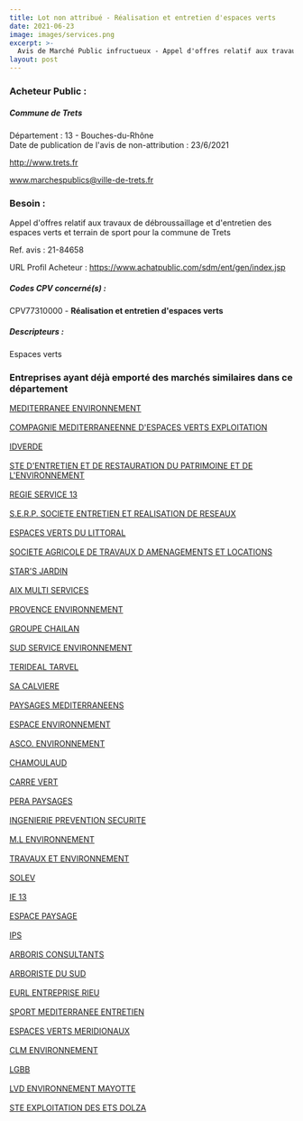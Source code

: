 ```yaml
---
title: Lot non attribué - Réalisation et entretien d'espaces verts
date: 2021-06-23
image: images/services.png
excerpt: >-
  Avis de Marché Public infructueux - Appel d'offres relatif aux travaux de débroussaillage et d'entretien des espaces verts et terrain de sport pour la commune de Trets
layout: post
---
```


### Acheteur Public :
##### Commune de Trets
Département : 13 - Bouches-du-Rhône<br/>
Date de publication de l'avis de non-attribution : 23/6/2021


http://www.trets.fr

www.marchespublics@ville-de-trets.fr


### Besoin :

Appel d'offres relatif aux travaux de débroussaillage et d'entretien des espaces verts et terrain de sport pour la commune de Trets

Ref. avis : 21-84658

URL Profil Acheteur : https://www.achatpublic.com/sdm/ent/gen/index.jsp

##### Codes CPV concerné(s) :
CPV77310000 - **Réalisation et entretien d'espaces verts** <br/>

##### Descripteurs :
Espaces verts <br/>

### Entreprises ayant déjà emporté des marchés similaires dans ce département
<a href="/entreprise-544/siren-304601206">MEDITERRANEE ENVIRONNEMENT</a><br/><br/>
<a href="/entreprise-546/siren-322939695">COMPAGNIE MEDITERRANEENNE D'ESPACES VERTS EXPLOITATION</a><br/><br/>
<a href="/entreprise-548/siren-339609661">IDVERDE</a><br/><br/>
<a href="/entreprise-549/siren-345154694">STE D'ENTRETIEN ET DE RESTAURATION DU PATRIMOINE ET DE L'ENVIRONNEMENT</a><br/><br/>
<a href="/entreprise-550/siren-349531699">REGIE SERVICE 13</a><br/><br/>
<a href="/entreprise-550/siren-350469490">S.E.R.P. SOCIETE ENTRETIEN ET REALISATION DE RESEAUX</a><br/><br/>
<a href="/entreprise-551/siren-380167130">ESPACES VERTS DU LITTORAL</a><br/><br/>
<a href="/entreprise-552/siren-380880880">SOCIETE AGRICOLE DE TRAVAUX D AMENAGEMENTS ET LOCATIONS</a><br/><br/>
<a href="/entreprise-552/siren-382228476">STAR'S JARDIN</a><br/><br/>
<a href="/entreprise-555/siren-398586313">AIX MULTI SERVICES</a><br/><br/>
<a href="/entreprise-555/siren-400079265">PROVENCE ENVIRONNEMENT</a><br/><br/>
<a href="/entreprise-555/siren-401466248">GROUPE CHAILAN</a><br/><br/>
<a href="/entreprise-556/siren-404006421">SUD SERVICE ENVIRONNEMENT</a><br/><br/>
<a href="/entreprise-556/siren-410344923">TERIDEAL TARVEL</a><br/><br/>
<a href="/entreprise-559/siren-429430127">SA CALVIERE</a><br/><br/>
<a href="/entreprise-560/siren-432925840">PAYSAGES MEDITERRANEENS</a><br/><br/>
<a href="/entreprise-561/siren-439059866">ESPACE ENVIRONNEMENT</a><br/><br/>
<a href="/entreprise-562/siren-448269712">ASCO. ENVIRONNEMENT</a><br/><br/>
<a href="/entreprise-563/siren-450776430">CHAMOULAUD</a><br/><br/>
<a href="/entreprise-564/siren-479418048">CARRE VERT</a><br/><br/>
<a href="/entreprise-565/siren-483425955">PERA PAYSAGES</a><br/><br/>
<a href="/entreprise-565/siren-484594460">INGENIERIE PREVENTION SECURITE</a><br/><br/>
<a href="/entreprise-565/siren-489391128">M.L ENVIRONNEMENT</a><br/><br/>
<a href="/entreprise-566/siren-492932900">TRAVAUX ET ENVIRONNEMENT</a><br/><br/>
<a href="/entreprise-566/siren-493896294">SOLEV</a><br/><br/>
<a href="/entreprise-566/siren-493996672">IE 13</a><br/><br/>
<a href="/entreprise-566/siren-494023542">ESPACE PAYSAGE</a><br/><br/>
<a href="/entreprise-567/siren-498788249">IPS</a><br/><br/>
<a href="/entreprise-567/siren-500019229">ARBORIS CONSULTANTS</a><br/><br/>
<a href="/entreprise-568/siren-507663672">ARBORISTE DU SUD</a><br/><br/>
<a href="/entreprise-570/siren-519447221">EURL ENTREPRISE RIEU</a><br/><br/>
<a href="/entreprise-571/siren-532264264">SPORT MEDITERRANEE ENTRETIEN</a><br/><br/>
<a href="/entreprise-574/siren-751391350">ESPACES VERTS MERIDIONAUX</a><br/><br/>
<a href="/entreprise-579/siren-819209271">CLM ENVIRONNEMENT</a><br/><br/>
<a href="/entreprise-580/siren-833333172">LGBB</a><br/><br/>
<a href="/entreprise-581/siren-841077381">LVD ENVIRONNEMENT MAYOTTE</a><br/><br/>
<a href="/entreprise-582/siren-950012351">STE EXPLOITATION DES ETS DOLZA</a><br/><br/>

